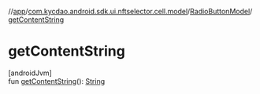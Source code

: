 //[app](../../../index.md)/[com.kycdao.android.sdk.ui.nftselector.cell.model](../index.md)/[RadioButtonModel](index.md)/[getContentString](get-content-string.md)

# getContentString

[androidJvm]\
fun [getContentString](get-content-string.md)(): [String](https://kotlinlang.org/api/latest/jvm/stdlib/kotlin/-string/index.html)
